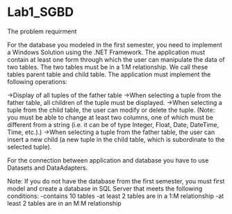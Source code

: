 # Lab1_SGBD
The problem requirment

For the database you modeled in the first semester, you need to implement a Windows Solution using the .NET Framework. 
The application must contain at least one form through which the user can manipulate the data of two tables. 
The two tables must be in a 1:M relationship. We call these tables parent table and child table.
The application must implement the following operations:

->Display of all tuples of the father table
->When selecting a tuple from the father table, all children of the tuple must be displayed.
->When selecting a tuple from the child table, the user can modify or delete the tuple.
(Note: you must be able to change at least two columns, one of which must be different from a string (i.e. it can be of type Integer, Float, Date, DateTime, Time, etc.).)
->When selecting a tuple from the father table, the user can insert a new child (a new tuple in the child table, which is subordinate to the selected tuple).

For the connection between application and database you have to use Datasets and DataAdapters. 

Note: If you do not have the database from the first semester, you must first model and create a database in SQL Server that meets the following conditions:
      -contains 10 tables
      -at least 2 tables are in a 1:M relationship
      -at least 2 tables are in an M:M relationship
